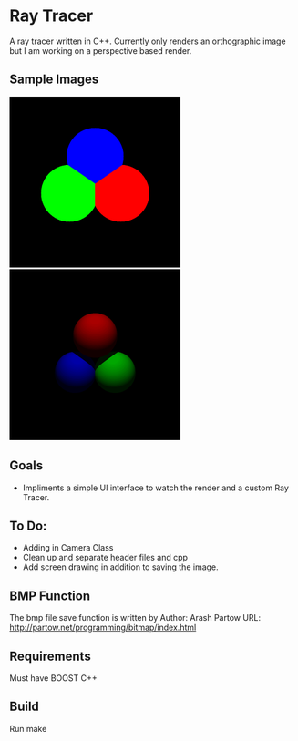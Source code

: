 # Ray Tracer
A ray tracer written in C++.
Currently only renders an orthographic image but I am working on 
a perspective based render. 

## Sample Images

<img src="/SampleImages/out.png" width="300"> <img src="/SampleImages/out_pinhole.png" width="300">

## Goals
- Impliments a simple UI interface to watch the render and a custom Ray Tracer.

## To Do:
- Adding in Camera Class
- Clean up and separate header files and cpp
- Add screen drawing in addition to saving the image.

## BMP Function
The bmp file save function is written by
Author: Arash Partow
URL: http://partow.net/programming/bitmap/index.html

## Requirements
Must have BOOST C++

## Build
Run make 
